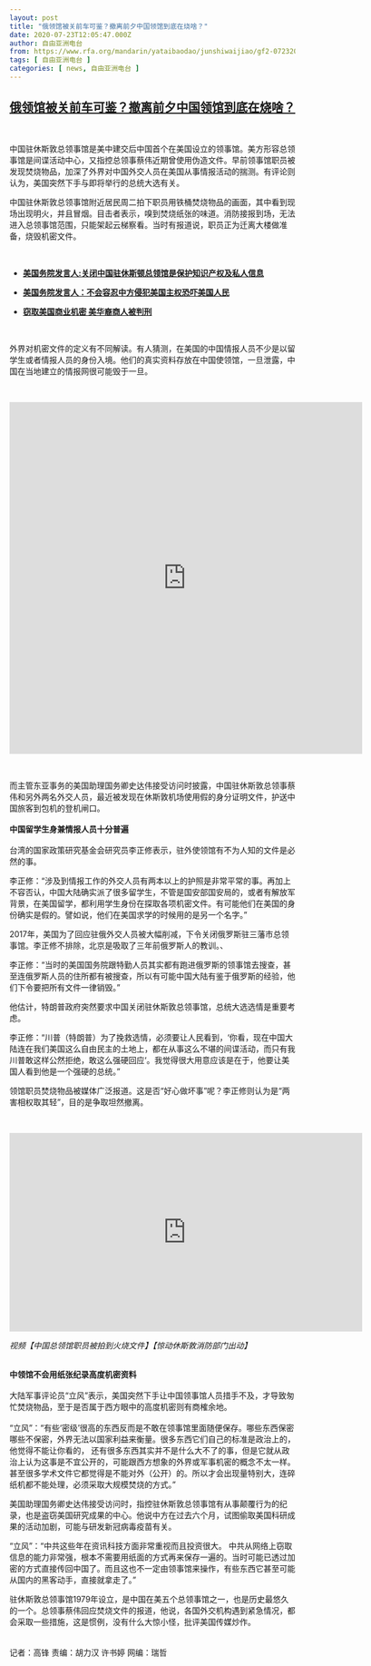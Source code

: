 ```yaml
---
layout: post
title: "俄领馆被关前车可鉴？撤离前夕中国领馆到底在烧啥？"
date: 2020-07-23T12:05:47.000Z
author: 自由亚洲电台
from: https://www.rfa.org/mandarin/yataibaodao/junshiwaijiao/gf2-07232020074404.html
tags: [ 自由亚洲电台 ]
categories: [ news, 自由亚洲电台 ]
---
```

<!--1595505947000-->
[俄领馆被关前车可鉴？撤离前夕中国领馆到底在烧啥？](https://www.rfa.org/mandarin/yataibaodao/junshiwaijiao/gf2-07232020074404.html)
------

<div>
<p> </p><p>中国驻休斯敦总领事馆是美中建交后中国首个在美国设立的领事馆。美方形容总领事馆是间谍活动中心，又指控总领事蔡伟近期曾使用伪造文件。早前领事馆职员被发现焚烧物品，加深了外界对中国外交人员在美国从事情报活动的揣测。有评论则认为，美国突然下手与即将举行的总统大选有关。</p><p>中国驻休斯敦总领事馆附近居民周二拍下职员用铁桶焚烧物品的画面，其中看到现场出现明火，并且冒烟。目击者表示，嗅到焚烧纸张的味道。消防接报到场，无法进入总领事馆范围，只能架起云梯察看。当时有报道说，职员正为迁离大楼做准备，烧毁机密文件。</p><p> </p><ul><li><b><a class="external-link" href="http://www.rfa.org/mandarin/Xinwen/WUL0722B-07222020062218.html">美国务院发言人:关闭中国驻休斯顿总领馆是保护知识产权及私人信息</a></b></li></ul><ul><li><b><a class="external-link" href="http://www.rfa.org/mandarin/Xinwen/3-07222020092051.html">美国务院发言人：不会容忍中方侵犯美国主权恐吓美国人民</a></b></li></ul><ul><li><b><a class="external-link" href="http://www.rfa.org/mandarin/Xinwen/4-02122020123509.html">窃取美国商业机密 美华裔商人被判刑</a></b></li></ul><p> </p><p>外界对机密文件的定义有不同解读。有人猜测，在美国的中国情报人员不少是以留学生或者情报人员的身份入境。他们的真实资料存放在中国使领馆，一旦泄露，中国在当地建立的情报网很可能毁于一旦。</p><p> </p><p><iframe frameborder="0" height="620" scrolling="no" src="https://www.facebook.com/plugins/video.php?href=https%3A%2F%2Fwww.facebook.com%2FRFAChinese%2Fvideos%2F913516622456099%2F&amp;show_text=0&amp;width=622" width="622"></iframe></p><p> </p><p>而主管东亚事务的美国助理国务卿史达伟接受访问时披露，中国驻休斯敦总领事蔡伟和另外两名外交人员，最近被发现在休斯敦机场使用假的身分证明文件，护送中国旅客到包机的登机闸口。<br/> <br/><b>中国留学生身兼情报人员十分普遍</b><br/> <br/>台湾的国家政策研究基金会研究员李正修表示，驻外使领馆有不为人知的文件是必然的事。</p><p>李正修：“涉及到情报工作的外交人员有两本以上的护照是非常平常的事。再加上不容否认，中国大陆确实派了很多留学生，不管是国安部国安局的，或者有解放军背景，在美国留学，都利用学生身份在探取各项机密文件。有可能他们在美国的身份确实是假的。譬如说，他们在美国求学的时候用的是另一个名字。”</p><p>2017年，美国为了回应驻俄外交人员被大幅削减，下令关闭俄罗斯驻三藩市总领事馆。李正修不排除，北京是吸取了三年前俄罗斯人的教训。、</p><p>李正修：“当时的美国国务院跟特勤人员其实都有跑进俄罗斯的领事馆去搜查，甚至连俄罗斯人员的住所都有被搜查，所以有可能中国大陆有鉴于俄罗斯的经验，他们下令要把所有文件一律销毁。”</p><p>他估计，特朗普政府突然要求中国关闭驻休斯敦总领事馆，总统大选选情是重要考虑。</p><p>李正修：“川普（特朗普）为了挽救选情，必须要让人民看到，‘你看，现在中国大陆连在我们美国这么自由民主的土地上，都在从事这么不堪的间谍活动，而只有我川普敢这样公然拒绝，敢这么强硬回应‘。我觉得很大用意应该是在于，他要让美国人看到他是一个强硬的总统。”</p><p>领馆职员焚烧物品被媒体广泛报道。这是否“好心做坏事”呢？李正修则认为是“两害相权取其轻”，目的是争取坦然撤离。</p><p> </p><p><iframe frameborder="0" height="350" scrolling="no" src="https://www.facebook.com/plugins/video.php?href=https%3A%2F%2Fwww.facebook.com%2FRFAChinese%2Fvideos%2F324165475275630%2F&amp;show_text=0&amp;width=622" width="622"></iframe></p><p><i>视频【中国总领馆职员被拍到火烧文件】【惊动休斯敦消防部门出动】</i></p><p><br/><b>中领馆不会用纸张纪录高度机密资料</b><br/> <br/>大陆军事评论员“立风”表示，美国突然下手让中国领事馆人员措手不及，才导致匆忙焚烧物品，至于是否属于西方眼中的高度机密则有商榷余地。<br/> <br/> “立风”：“有些‘密级’很高的东西反而是不敢在领事馆里面随便保存。哪些东西保密哪些不保密，外界无法以国家利益来衡量。很多东西它们自己的标准是政治上的，他觉得不能让你看的， 还有很多东西其实并不是什么大不了的事，但是它就从政治上认为这事是不宜公开的，可能跟西方想象的外界或军事机密的概念不太一样。甚至很多学术文件它都觉得是不能对外（公开）的。所以才会出现量特别大，连碎纸机都不能处理，必须采取大规模焚烧的方式。”</p><p>美国助理国务卿史达伟接受访问时，指控驻休斯敦总领事馆有从事颠覆行为的纪录，也是盗窃美国研究成果的中心。他说中方在过去六个月，试图偷取美国科研成果的活动加剧，可能与研发新冠病毒疫苗有关。</p><p>“立风”：“中共这些年在资讯科技方面非常重视而且投资很大。 中共从网络上窃取信息的能力非常强，根本不需要用纸面的方式再来保存一遍的。当时可能已透过加密的方式直接传回中国了。而且这也不一定由领事馆来操作，有些东西它甚至可能从国内的黑客动手，直接就拿走了。”</p><p>驻休斯敦总领事馆1979年设立，是中国在美五个总领事馆之一，也是历史最悠久的一个。总领事蔡伟回应焚烧文件的报道，他说，各国外交机构遇到紧急情况，都会采取一些措施，这是惯例，没有什么大惊小怪，批评美国传媒炒作。<br/><br/> <br/>记者：高锋 责编：胡力汉 许书婷 网编：瑞哲</p>
</div>
